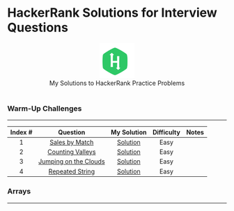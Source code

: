 # HackerRank Solutions for Interview Questions

<p align="center">
    <img height=80 src="hackerrank.svg">
  <br> My Solutions to HackerRank Practice Problems
  <br><br>
</p>


### Warm-Up Challenges
_____

|   Index #  |  Question  | My Solution | Difficulty | Notes | 
|:----:|:---:|:---:|:---:|:---:|
|  1  | [Sales by Match](https://leetcode.com/problems/combine-two-tables/)  |  [Solution]()   |   Easy    |     |
|  2  | [Counting Valleys](https://leetcode.com/problems/second-highest-salary/)  |  [Solution]()   |   Easy    |     |
|  3  | [Jumping on the Clouds](https://leetcode.com/problems/second-highest-salary/)  |  [Solution]()   |   Easy    |     |
|  4  | [Repeated String](https://leetcode.com/problems/second-highest-salary/)  |  [Solution]()   |   Easy    |     |

### Arrays
_____




